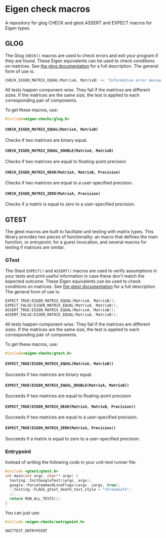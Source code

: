 Eigen check macros
============

A repository for glog CHECK and gtest ASSERT and EXPECT macros for Eigen types.

## GLOG
The Glog `CHECK()` macros are used to check errors and exit your program if they are found. These Eigen equivalents can be used to check conditions on matrices. See [the glog documentation](https://google-glog.googlecode.com/svn/trunk/doc/glog.html) for a full description. The general form of use is:

```c++
CHECK_EIGEN_MATRIX_EQUAL(MatrixA, MatrixB) << "Informative error message!";
```
All tests happen component-wise. They fail if the matrices are different sizes. If the matrices are the same size, the test is applied to each corresponding pair of components.

To get these macros, use:

```c++
#include<eigen-checks/glog.h>
```

#### `CHECK_EIGEN_MATRIX_EQUAL(MatrixA, MatrixB)`

Checks if two matrices are binary equal.

#### `CHECK_EIGEN_MATRIX_EQUAL_DOUBLE(MatrixA, MatrixB)`

Checks if two matrices are equal to floating-point precision

#### `CHECK_EIGEN_MATRIX_NEAR(MatrixA, MatrixB, Precision)`

Checks if two matrices are equal to a user-specified precision.

#### `CHECK_EIGEN_MATRIX_ZERO(MatrixA, Precision)`

Checks if a matrix is equal to zero to a user-specified precision.

## GTEST
The gtest macros are built to facilitate unit testing with matrix types. This library provides two pieces of functionality: an macro that defines the main function, or *entrypoint*, for a guest invocation, and several macros for testing if matrices are similar.

### GTest 
The Gtest `EXPECT()` and `ASSERT()` macros are used to verify assumptions in your tests and print useful information in case these don't match the expected outcome. These Eigen equivalents can be used to check conditions on matrices. See [the gtest documentation](https://code.google.com/p/googletest/wiki/Primer#Assertions) for a full description. The general form of use is:

```c++
EXPECT_TRUE(EIGEN_MATRIX_EQUAL(MatrixA, MatrixB));
EXPECT_FALSE(EIGEN_MATRIX_EQUAL(MatrixA, MatrixB));
ASSERT_TRUE(EIGEN_MATRIX_EQUAL(MatrixA, MatrixB));
ASSERT_FALSE(EIGEN_MATRIX_EQUAL(MatrixA, MatrixB));
```

All tests happen component-wise. They fail if the matrices are different sizes. If the matrices are the same size, the test is applied to each corresponding pair of components.

To get these macros, use:

```c++
#include<eigen-checks/gtest.h>
```

#### `EXPECT_TRUE(EIGEN_MATRIX_EQUAL(MatrixA, MatrixB))`

Succeeds if two matrices are binary equal.

#### `EXPECT_TRUE(EIGEN_MATRIX_EQUAL_DOUBLE(MatrixA, MatrixB))`

Succeeds if two matrices are equal to floating-point precision

#### `EXPECT_TRUE(EIGEN_MATRIX_NEAR(MatrixA, MatrixB, Precision))`

Succeeds if two matrices are equal to a user-specified precision.

#### `EXPECT_TRUE(EIGEN_MATRIX_ZERO(MatrixA, Precision))`

Succeeds if a matrix is equal to zero to a user-specified precision.


### Entrypoint

Instead of writing the following code in your unit-test runner file:

```c++
#include <gtest/gtest.h>
int main(int argc, char** argv) {
  testing::InitGoogleTest(&argc, argv);
  google::ParseCommandLineFlags(&argc, &argv, true);
  ::testing::FLAGS_gtest_death_test_style = "threadsafe";
  //...
  return RUN_ALL_TESTS();
}
```
You can just use:

```c++
#include <eigen-checks/entrypoint.h>

UNITTEST_ENTRYPOINT
```